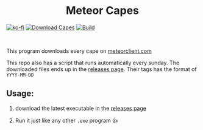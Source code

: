 <h1 align="center">Meteor Capes</h1>

[![ko-fi](https://ko-fi.com/img/githubbutton_sm.svg)](https://ko-fi.com/K3K11CEG9V)
[![Download Capes](https://github.com/Powie69/meteor-capes/actions/workflows/download.yml/badge.svg)](https://github.com/Powie69/meteor-capes/actions/workflows/download.yml)
[![Build](https://github.com/Powie69/meteor-capes/actions/workflows/build.yml/badge.svg)](https://github.com/Powie69/meteor-capes/actions/workflows/build.yml)

<br>

This program downloads every cape on [meteorclient.com](https://meteorclient.com/)

This repo also has a script that runs automatically every sunday. The downloaded files ends up in the [releases page](https://github.com/Powie69/meteor-capes/releases). Their tags has the format of `YYYY-MM-DD`


## Usage:

1. download the latest executable in the [releases page](https://github.com/Powie69/meteor-capes/releases)

2. Run it just like any other `.exe` program 👍
